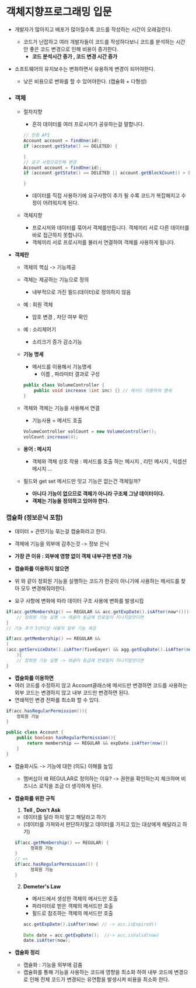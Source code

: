 # 객체지향프로그래밍 입문

* 개발자가 많아지고 배포가 많아질수록 코드를 작성하는 시간이 오래걸린다.
  * 코드가 난잡하고 여러 개발자들이 코드를 작성하다보니 코드를 분석하는 시간 안 좋은 코드 변경으로 인해 비용이 증가한다.
    * **코드 분석시간 증가 , 코드 변경 시간 증가**

* 소프트웨어의 유지보수는 변화하면서 유용하게 변경이 되어야한다.

  * 낮은 비용으로 변화를 할 수 있어야한다. (캡슐화 + 다형성)

* ### 객체

  * 절차지향

    * 흔히 데이터를 여러 프로시저가 공유하는걸 말합니다.

    ~~~java
    // 인증 API
    Account account = findOne(id);
    if (account.getState() == DELETED) {
    
    }
    // 요구 사항으로인해 변경
    Account account = findOne(id);
    if (account.getState() == DELETED || account.getBlockCount() > 0) {
    
    }
    ~~~

    * 데이터를 직접 사용하기에 요구사항이 추가 될 수록 코드가 복잡해지고 수정이 어려워지게 된다.

  * 객체지향

    * 프로시저와 데이터를 묶어서 객체를만듭니다. 객체끼리 서로 다른 데이터를 바로 접근하지 못합니다.
    * 객체끼리 서로 프로시저를 불러서 연결하여 객체를 사용하게 됩니다.



* **객체란**

  * 객체의 핵심 -> 기능제공

  * 객체는 제공하는 기능으로 정의

    * 내부적으로 가진 필드(데이터)로 정의하지 않음

  * 예 : 회원 객체

    * 암호 변경 , 차단 여부 확인

  * 예 : 소리제어기

    * 소리크기 증가 감소기능

  * **기능 명세**

    * 메서드를 이용해서 기능명세
      * 이름 , 파라미터 결과로 구성

    ~~~java
    public class VolumeController {
    	public void increase (int inc) {} // 메서드 이용하여 명세
    }
    ~~~

  * 객체와 객체는 기능을 사용해서 연결 

    * 기능사용 = 메서드 호출

    ~~~java
    VolumeController volCount = new VolumeController();
    volCount.increase(4);
    ~~~

  * **용어 : 메시지**

    * 객체와 객체 상호 작용 : 메서드를 호출 하는 메시지 , 리턴 메시지 , 익셉션 메시지 ...

  * 필드와 get set 메서드만 잇고 기능은 없는건 객체일까?
    * **아니다 기능이 없으므로 객체가 아니라 구조체 그냥 데이터이다.**
    * **객체는 기능을 정의하고 있어야 한다.**


### 캡슐화 (정보은닉 포함)

* 데이터 + 관련기능 묶는걸 캡슐화라고 한다.
* 객체에 기능을 외부에 감추는것 -> 정보 은닉
* **가장 큰 이유 : 외부에 영향 없이 객체 내부구현 변경 가능**



* **캡슐화를 이용하지 않으면**
* 위 와 같이 정회원 기능을 실행하는 코드가 한곳이 아니기에 사용하는 메서드를 찾아 모두 변경해줘야한다.
* 요구 사항에 변화에 따라 데이터 구조 사용에 변화를 발생시킴

~~~java
if(acc.getMembership() == REGULAR && acc.getExpDate().isAfter(now*())){
	// 정회원 기능 실행 -> 레귤러 등급에 만료일이 지나지않앗다면
}
// 기능 추가 5년이상 사용자 일부 기능 제공

if(acc.getMembership() == REGULAR && 
(
(acc.getServiceDate().isAfter(fiveEayer) && agg.getExpDate().isAfter(now()))
	){
	// 정회원 기능 실행 -> 레귤러 등급에 만료일이 지나지않앗다면
}
~~~



* **캡슐화를 이용하면**
* 여러 코드를 수정하지 않고 Account클래스에 메서드만 변경하면 코드를 사용하는 외부 코드는 변경하지 않고 내부 코드만 변경하면 된다.
* 연쇄적인 변경 전파를 최소화 할 수 있다.

~~~java
if(acc.hasRegularPermission()){
	정회원 기능
}

public class Account {
	public boolean hasRegularPermission(){
		return membership == REGULAR && expDate.isAfter(now())
	}
}
~~~



* 캡슐화시도 -> 기능에 대한 (의도) 이해를 높임

  * 멤버십이 왜 REGULAR로 정의하는 이유? -> 권한을 확인하는지 체크하며 비즈니스 로직을 조금 더 생각하게 된다.

* **캡슐화를 위한 규칙**

  1. **Tell , Don't Ask**

  * 데이터를 달라 하지 말고 해달라고 하기 
  * (데이터를 가져와서 판단하지말고 데이터를 가지고 있는 대상에게 해달라고 하기)

  ~~~java
  if(acc.getMembership() == REGULAR) {
  		정회원 기능
  }
  // =>
  if(acc.hasRegularPermission()) {
  		정회원 기능
  }
  ~~~

  2. **Demeter's Law**

     * 메서드에서 생성한 객체의 메서드만 호출
     * 파라미터로 받은 객체의 메서드만 호출
     * 필드로 참조하는 객체의 메서드만 호출

     ~~~java
     acc.getExpDate().isAfter(now) // -> acc.isExpired()
       
     Date date = acc.getExpDate();  //-> acc.isValid(now)
     date.isAfter(now);
     ~~~

* **캡슐화 정리**

  * 캡슐화 : 기능을 외부에 감춤
  * 캡슐화를 통해 기능을 사용하는 코드에 영향을 최소화 하여 내부 코드에 변경으로 인해 전체 코드가 변경되는 유연함을 발생시켜 비용을 최소화 한다.

